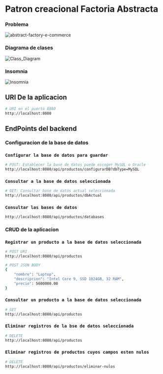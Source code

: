 # Patron creacional Factoria Abstracta

### Problema

![abstract-factory-e-commerce](https://github.com/user-attachments/assets/b0f4f501-9223-49ff-a350-6bde9b073429)

### Diagrama de clases

![Class_Diagram](https://github.com/user-attachments/assets/b4dfc0bb-2aaf-475c-97fa-7649abb76de1)

### Insomnia

![Insomnia](https://github.com/user-attachments/assets/82557c89-076b-4ade-9a14-aced60914274)

## URI De la aplicacion

```bash
# URI en el puerto 8080
http://localhost:8080
```

## EndPoints del backend

### Configuracion de la base de datos

### `Configurar la base de datos para guardar`

```bash
# POST: Establecer la base de datos puede escoger MySQL o Oracle
http://localhost:8080/api/productos/configurarDB?dbType=MySQL
```

### `Consultar a la base de datos seleccionada`

```bash
# GET: Consultar base de datos actual seleccionada
http://localhost:8080/api/productos/dbActual
```

### `Consultar las bases de datos`

```bash
http://localhost:8080/api/productos/databases
```

### CRUD de la aplicacion

### `Registrar un producto a la base de datos seleccionada`

```bash
# POST URI
http://localhost:8080/api/productos
```

```bash
# POST JSON BODY
{
    "nombre": "Laptop",
    "descripcion": "Intel Core 9, SSD 1024GB, 32 RAM",
    "precio": 5600000.00
}
```

### `Consultar un producto a la base de datos seleccionada`

```bash
# GET
http://localhost:8080/api/productos
```

### `Eliminar registros de la bse de datos seleccionada`

```bash
# DELETE
http://localhost:8080/api/productos
```

### `Eliminar registros de productos cuyos campos esten nulos`

```bash
# DELETE
http://localhost:8080/api/productos/eliminar-nulos
```
